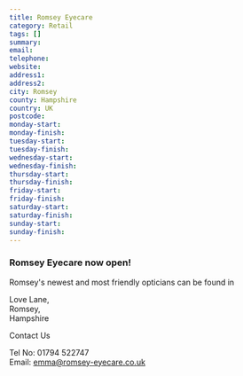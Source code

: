 ```yaml
---
title: Romsey Eyecare
category: Retail
tags: []
summary: 
email: 
telephone: 
website: 
address1: 
address2: 
city: Romsey
county: Hampshire
country: UK
postcode: 
monday-start: 
monday-finish: 
tuesday-start: 
tuesday-finish: 
wednesday-start: 
wednesday-finish: 
thursday-start: 
thursday-finish: 
friday-start: 
friday-finish: 
saturday-start: 
saturday-finish: 
sunday-start: 
sunday-finish: 
---
```

### Romsey Eyecare now open!

Romsey's newest and most friendly opticians can be found in

Love Lane,  
Romsey,  
Hampshire

Contact Us

Tel No: 01794 522747  
Email: emma@romsey-eyecare.co.uk

